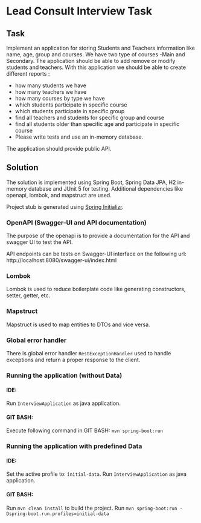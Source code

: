 # Lead Consult Interview Task

## Task
Implement an application for storing Students and Teachers information like name, age, group and
courses. We have two type of courses -Main and Secondary.
The application should be able to add remove or modify students and teachers. With this application we
should be able to create different reports :
* how many students we have
* how many teachers we have
* how many courses by type we have
* which students participate in specific course
* which students participate in specific group
* find all teachers and students for specific group and course
* find all students older than specific age and participate in specific course
* Please write tests and use an in-memory database.

The application should provide public API.

## Solution
The solution is implemented using Spring Boot, Spring Data JPA, H2 in-memory database and JUnit 5 for testing.
Additional dependencies like openapi, lombok, and mapstruct are used. 

Project stub is generated using [Spring Initializr](https://start.spring.io/).

### OpenAPI (Swagger-UI and API documentation)
The purpose of the openapi is to provide a documentation for the API and swagger UI to test the API.

API endpoints can be tests on Swagger-UI interface on the following url: http://localhost:8080/swagger-ui/index.html

### Lombok
Lombok is used to reduce boilerplate code like generating constructors, setter, getter, etc.

### Mapstruct
Mapstruct is used to map entities to DTOs and vice versa.

### Global error handler
There is global error handler `RestExceptionHandler` used to handle exceptions and return a proper response to the client.

### Running the application (without Data)
#### IDE:
Run `InterviewApplication` as java application.
#### GIT BASH:
Execute following command in GIT BASH: `mvn spring-boot:run`

### Running the application with predefined Data
#### IDE:
Set the active profile to: `initial-data`.
Run `InterviewApplication` as java application.

#### GIT BASH:
Run `mvn clean install` to build the project.
Run `mvn spring-boot:run -Dspring-boot.run.profiles=initial-data`